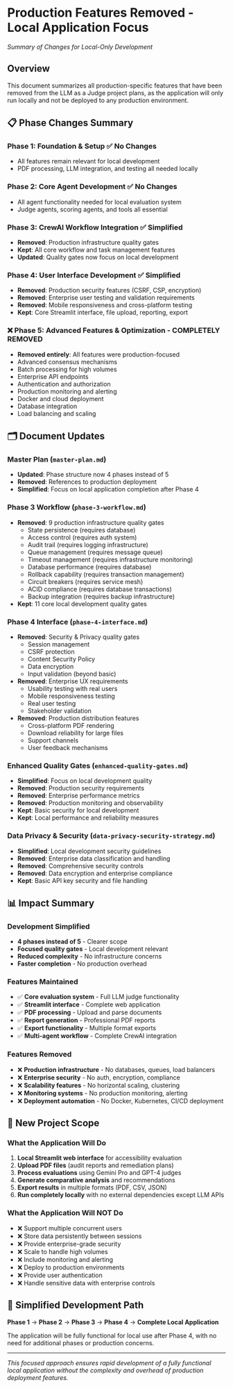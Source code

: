 # Production Features Removed - Local Application Focus
*Summary of Changes for Local-Only Development*

## Overview

This document summarizes all production-specific features that have been removed from the LLM as a Judge project plans, as the application will only run locally and not be deployed to any production environment.

## 📋 Phase Changes Summary

### Phase 1: Foundation & Setup ✅ **No Changes**
- All features remain relevant for local development
- PDF processing, LLM integration, and testing all needed locally

### Phase 2: Core Agent Development ✅ **No Changes** 
- All agent functionality needed for local evaluation system
- Judge agents, scoring agents, and tools all essential

### Phase 3: CrewAI Workflow Integration ✅ **Simplified**
- **Removed**: Production infrastructure quality gates
- **Kept**: All core workflow and task management features
- **Updated**: Quality gates now focus on local development

### Phase 4: User Interface Development ✅ **Simplified**
- **Removed**: Production security features (CSRF, CSP, encryption)
- **Removed**: Enterprise user testing and validation requirements
- **Removed**: Mobile responsiveness and cross-platform testing
- **Kept**: Core Streamlit interface, file upload, reporting, export

### ❌ Phase 5: Advanced Features & Optimization - **COMPLETELY REMOVED**
- **Removed entirely**: All features were production-focused
- Advanced consensus mechanisms
- Batch processing for high volumes
- Enterprise API endpoints
- Authentication and authorization
- Production monitoring and alerting
- Docker and cloud deployment
- Database integration
- Load balancing and scaling

## 🗂️ Document Updates

### Master Plan (`master-plan.md`)
- **Updated**: Phase structure now 4 phases instead of 5
- **Removed**: References to production deployment
- **Simplified**: Focus on local application completion after Phase 4

### Phase 3 Workflow (`phase-3-workflow.md`)
- **Removed**: 9 production infrastructure quality gates
  - State persistence (requires database)
  - Access control (requires auth system)
  - Audit trail (requires logging infrastructure)
  - Queue management (requires message queue)
  - Timeout management (requires infrastructure monitoring)
  - Database performance (requires database)
  - Rollback capability (requires transaction management)
  - Circuit breakers (requires service mesh)
  - ACID compliance (requires database transactions)
  - Backup integration (requires backup infrastructure)
- **Kept**: 11 core local development quality gates

### Phase 4 Interface (`phase-4-interface.md`)
- **Removed**: Security & Privacy quality gates
  - Session management
  - CSRF protection
  - Content Security Policy
  - Data encryption
  - Input validation (beyond basic)
- **Removed**: Enterprise UX requirements
  - Usability testing with real users
  - Mobile responsiveness testing
  - Real user testing
  - Stakeholder validation
- **Removed**: Production distribution features
  - Cross-platform PDF rendering
  - Download reliability for large files
  - Support channels
  - User feedback mechanisms

### Enhanced Quality Gates (`enhanced-quality-gates.md`)
- **Simplified**: Focus on local development quality
- **Removed**: Production security requirements
- **Removed**: Enterprise performance metrics
- **Removed**: Production monitoring and observability
- **Kept**: Basic security for local development
- **Kept**: Local performance and reliability measures

### Data Privacy & Security (`data-privacy-security-strategy.md`)
- **Simplified**: Local development security guidelines
- **Removed**: Enterprise data classification and handling
- **Removed**: Comprehensive security controls
- **Removed**: Data encryption and enterprise compliance
- **Kept**: Basic API key security and file handling

## 📊 Impact Summary

### Development Simplified
- **4 phases instead of 5** - Clearer scope
- **Focused quality gates** - Local development relevant
- **Reduced complexity** - No infrastructure concerns
- **Faster completion** - No production overhead

### Features Maintained  
- ✅ **Core evaluation system** - Full LLM judge functionality
- ✅ **Streamlit interface** - Complete web application
- ✅ **PDF processing** - Upload and parse documents
- ✅ **Report generation** - Professional PDF reports
- ✅ **Export functionality** - Multiple format exports
- ✅ **Multi-agent workflow** - Complete CrewAI integration

### Features Removed
- ❌ **Production infrastructure** - No databases, queues, load balancers
- ❌ **Enterprise security** - No auth, encryption, compliance
- ❌ **Scalability features** - No horizontal scaling, clustering
- ❌ **Monitoring systems** - No production monitoring, alerting
- ❌ **Deployment automation** - No Docker, Kubernetes, CI/CD deployment

## 🎯 New Project Scope

### What the Application Will Do
1. **Local Streamlit web interface** for accessibility evaluation
2. **Upload PDF files** (audit reports and remediation plans)
3. **Process evaluations** using Gemini Pro and GPT-4 judges
4. **Generate comparative analysis** and recommendations
5. **Export results** in multiple formats (PDF, CSV, JSON)
6. **Run completely locally** with no external dependencies except LLM APIs

### What the Application Will NOT Do
- ❌ Support multiple concurrent users
- ❌ Store data persistently between sessions
- ❌ Provide enterprise-grade security
- ❌ Scale to handle high volumes
- ❌ Include monitoring and alerting
- ❌ Deploy to production environments
- ❌ Provide user authentication
- ❌ Handle sensitive data with enterprise controls

## 🚀 Simplified Development Path

**Phase 1** → **Phase 2** → **Phase 3** → **Phase 4** → **Complete Local Application**

The application will be fully functional for local use after Phase 4, with no need for additional phases or production concerns.

---

*This focused approach ensures rapid development of a fully functional local application without the complexity and overhead of production deployment features.*
